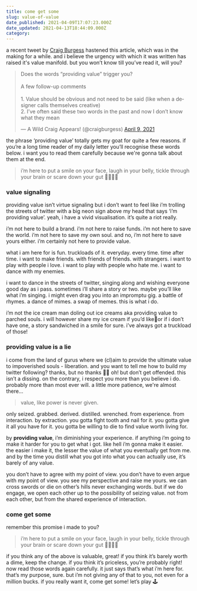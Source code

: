```yaml
---
title: come get some
slug: value-of-value
date_published: 2021-04-09T17:07:23.000Z
date_updated: 2021-04-13T18:44:09.000Z
category: 
---
```

a recent tweet by [Craig Burgess](https://www.getdoingthings.com) hastened this article, which was in the making for a while. and i believe the urgency with which it was written has raised it's value manifold. but you won’t know till you’ve read it, will you?

<blockquote class="twitter-tweet" data-theme="dark"><p lang="en" dir="ltr">Does the words “providing value” trigger you?<br><br>A few follow-up comments<br><br>1. Value should be obvious and not need to be said (like when a designer calls themselves creative)<br>2. I’ve often said these two words in the past and now I don’t know what they mean</p>&mdash; A Wild Craig Appears! (@craigburgess) <a href="https://twitter.com/craigburgess/status/1380537011522650118?ref_src=twsrc%5Etfw">April 9, 2021</a></blockquote> <script async src="https://platform.twitter.com/widgets.js" charset="utf-8"></script>

the phrase ‘providing value’ totally gets my goat for quite a few reasons. if you’re a long time reader of my daily letter you’ll recognise these words below. i want you to read them carefully because we're gonna talk about them at the end.

> i’m here to put a smile on your face, laugh in your belly, tickle through your brain or scare down your gut 🙂🤣🧠😱

### value signaling
providing value isn’t virtue signaling but i don’t want to feel like i’m trolling the streets of twitter with a big neon sign above my head that says ‘i’m providing value’. yeah, i have a vivid visualisation. it’s quite a riot really.

i’m not here to build a brand. i’m not here to raise funds. i’m not here to save the world. i’m not here to save my own soul. and no, i’m not here to save yours either. i’m certainly not here to provide value.

what i am here for is fun. truckloads of it. everyday. every time. time after time. i want to make friends. with friends of friends. with strangers. i want to play with people i love. i want to play with people who hate me. i want to dance with my enemies.

i want to dance in the streets of twitter, singing along and wishing everyone good day as i pass. sometimes i’ll share a story or two. maybe you’ll like what i’m singing. i might even drag you into an impromptu gig. a battle of rhymes. a dance of mimes. a swap of memes. this is what i do.

i’m not the ice cream man doling out ice creams aka providing value to parched souls. i will however share my ice cream if you’d like🍦or if i don’t have one, a story sandwiched in a smile for sure. i’ve always got a truckload of those!

### providing value is a lie
i come from the land of gurus where we (cl)aim to provide the ultimate value to impoverished souls - liberation. and you want to tell me how to build my twitter following? thanks, but no thanks 🙏🏽 oh! but don’t get offended. this isn’t a dissing. on the contrary, i respect you more than you believe i do. probably more than most ever will. a little more patience, we're almost there...

> value, like power is never given. 

only seized. grabbed. derived. distilled. wrenched. from experience. from interaction. by extraction. you gotta fight tooth and nail for it. you gotta give it all you have for it. you gotta be willing to die to find value worth living for.

by **providing value**, i’m diminishing your experience. if anything i’m going to make it harder for you to get what i got. like hell i’m gonna make it easier. the easier i make it, the lesser the value of what you eventually get from me. and by the time you distill what you got into what you can actually use, it’s barely of any value.

you don’t have to agree with my point of view. you don’t have to even argue with my point of view. you see my perspective and raise me yours. we can cross swords or die on other’s hills never exchanging words. but if we do engage, we open each other up to the possibility of seizing value. not from each other, but from the shared experience of interaction.

### come get some
remember this promise i made to you?

> i’m here to put a smile on your face, laugh in your belly, tickle through your brain or scare down your gut 🙂🤣🧠😱

if you think any of the above is valuable, great! if you think it’s barely worth a dime, keep the change. if you think it’s priceless, you’re probably right! now read those words again carefully. it just says that’s what i’m here for. that’s my purpose, sure. but i’m not giving any of that to you, not even for a million bucks. if you really want it, come get some! let’s play 🕹
